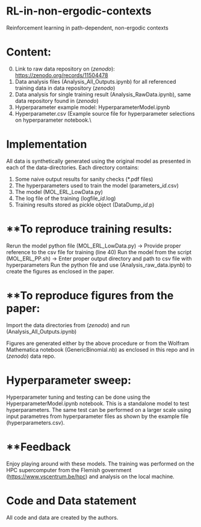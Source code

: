# RL-in-non-ergodic-contexts
Reinforcement learning in path-dependent, non-ergodic contexts

# Content:
0. Link to raw data repository on (*zenodo*): https://zenodo.org/records/11504478
1. Data analysis files (Analysis_All_Outputs.ipynb) for all referenced training data in data repository (*zenodo*)
2. Data analysis for single training result (Analysis_RawData.ipynb), same data repository found in (*zenodo*)
3. Hyperparameter example model: HyperparameterModel.ipynb
4. Hyperparameter.csv (Example source file for hyperparameter selections on hyperparameter notebook.\

# Implementation
All data is synthetically generated using the original model as presented in each of the data-directories.
Each directory contains:
1. Some naive output results for sanity checks (*.pdf files)
2. The hyperparameters used to train the model (parameters_$id$.csv)
3. The model (MOL_ERL_LowData.py)
4. The log file of the training (logfile_$id$.log)
5. Training results stored as pickle object (DataDump_$id$.p)

# **To reproduce training results:
Rerun the model python file (MOL_ERL_LowData.py) -> Provide proper reference to the csv file for training (line 40)
Run the model from the script (MOL_ERL_PP.sh) -> Enter proper output directory and path to csv file with hyperparameters
Run the python file and use (Analysis_raw_data.ipynb) to create the figures as enclosed in the paper.

# **To reproduce figures from the paper:
Import the data directories from (*zenodo*) and run (Analysis_All_Outputs.ipynb)

Figures are generated either by the above procedure or from the Wolfram Mathematica notebook (GenericBinomial.nb) as enclosed in this repo and in (*zenodo*) data repo.

# Hyperparameter sweep:
Hyperparameter tuning and testing can be done using the HyperparameterModel.ipynb notebook. This is a standalone model to test hyperparameters. The same test can be performed on a larger scale using input parametres from hyperparameter files as shown by the example file (hyperparameters.csv).

# **Feedback
Enjoy playing around with these models. 
The training was performed on the HPC supercomputer from the Flemish government (https://www.vscentrum.be/hpc) and analysis on the local machine.

# Code and Data statement
All code and data are created by the authors.
